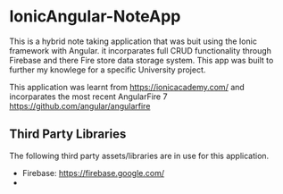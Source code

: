 # IonicAngular-NoteApp

This is a hybrid note taking application that was buit using the Ionic framework with Angular. it incorparates full CRUD functionality through Firebase and there Fire store data storage system. This app was built to further my knowlege for a specific University project.

This application was learnt from  https://ionicacademy.com/ and incorparates the most recent AngularFire 7 https://github.com/angular/angularfire

## Third Party Libraries
The following third party assets/libraries are in use for this application.

* Firebase: https://firebase.google.com/
* 

